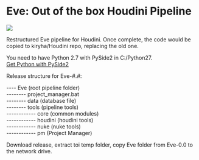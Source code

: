 # Eve: Out of the box Houdini Pipeline
[![](https://live.staticflickr.com/65535/48087908673_fb38ed89fe_o.jpg)](https://live.staticflickr.com/65535/48087908673_fb38ed89fe_o.jpg)


Restructured Eve pipeline for Houdini. Once complete, the code would be copied to kiryha/Houdini repo, 
replacing the old one.

You need to have Python 2.7 with PySide2 in C:/Python27.  
[Get Python with PySide2](https://drive.google.com/open?id=1jC4x2-Dcf5saixe9Z5aBu-kIMMaGEmtJ)

Release structure for Eve-#.#:  
  
---- Eve (root pipeline folder)  
-------- project_manager.bat  
-------- data (database file)  
-------- tools (pipeline tools)  
------------ core (common modules)  
------------ houdini (houdini tools)  
------------ nuke (nuke tools)  
------------ pm (Project Manager)  
              
              
Download release, extract toi temp folder, copy Eve folder from Eve-0.0 to the network drive.